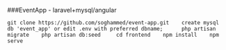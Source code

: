 ###EventApp - laravel+mysql/angular

``git clone https://github.com/soghammed/event-app.git   
create mysql db 'event_app' or edit .env with preferred dbname;     
php artisan migrate   
php artisan db:seed    
cd frontend   
npm install   
npm serve``
